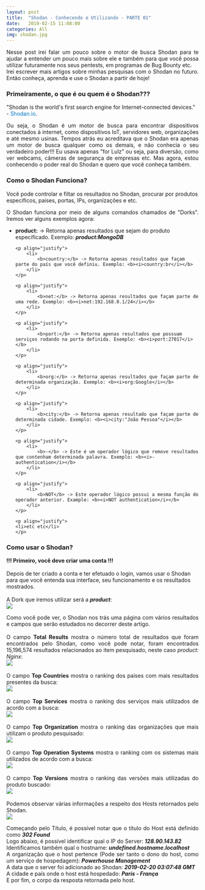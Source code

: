 ```yaml
---
layout: post
title:  "Shodan - Conhecendo e Utilizando - PARTE 01"
date:   2019-02-15 11:08:00
categories: All
img: shodan.jpg
---
```

<p align="justify">
Nesse post irei falar um pouco sobre o motor de busca Shodan para te ajudar a entender um pouco mais sobre ele e também para que você possa utilizar futuramente nos seus pentests, em programas de Bug Bounty etc.
<br>
Irei escrever mais artigos sobre minhas pesquisas com o Shodan no futuro. Então conheça, aprenda e use o Shodan a partir de hoje!
</p>

<p align="justify">
<h3>Primeiramente, o que é ou quem é o Shodan???</h3>
"Shodan is the world's first search engine for Internet-connected devices." - <a href="https://www.shodan.io/" target="_blank" style="color: #0072C6;text-decoration: none">Shodan.io</a>.
<br>
</p>
<p align="justify">
Ou seja, o Shodan é um motor de busca para encontrar dispositivos conectados à internet, como dispositivos IoT, servidores web, organizações e até mesmo usinas. 
Tempos atrás eu acreditava que o Shodan era apenas um motor de busca qualquer como os demais, e não conhecia o seu verdadeiro poder!!! Eu usava apenas "for Lulz" ou seja, para diversão, como ver webcams, câmeras de segurança de empresas etc.
Mas agora, estou conhecendo o poder real do Shodan e quero que você conheça também.
</p>

<p align="justify">
<h3>Como o Shodan Funciona?</h3>
Você pode controlar e filtar os resultados no Shodan, procurar por produtos específicos, países, portas, IPs, organizações e etc.
<br>
</p>
<p align="justify">
O Shodan funciona por meio de alguns comandos chamados de "Dorks". Iremos ver alguns exemplos agora:
</p>
<ul>
    <p align="justify">
        <li>
            <b>product:</b> -> Retorna apenas resultados que sejam do produto especificado. Exemplo: <b><i>product:MongoDB</i></b>
        </li>
    </p>

    <p align="justify">
        <li>
            <b>country:</b> -> Retorna apenas resultados que façam parte do país que você definiu. Exemplo: <b><i>country:br</i></b>
        </li>
    </p>

    <p align="justify">
        <li>
            <b>net:</b> -> Retorna apenas resultados que façam parte de uma rede. Exemplo: <b><i>net:192.168.0.1/24</i></b>
        </li>
    </p>

    <p align="justify">
        <li>
            <b>port:</b> -> Retorna apenas resultados que possuam serviços rodando na porta definida. Exemplo: <b><i>port:27017</i></b>
        </li>
    </p>

    <p align="justify">
        <li>
            <b>org:</b> -> Retorna apenas resultados que façam parte de determinada organização. Exemplo: <b><i>org:Google</i></b>
        </li>
    </p>

    <p align="justify">
        <li>
            <b>city:</b> -> Retorna apenas resultado que façam parte de determinada cidade. Exemplo: <b><i>city:"João Pessoa"</i></b>
        </li>
    </p>

    <p align="justify">
        <li>
            <b>-</b> -> Este é um operador lógico que remove resultados que contenham determinada palavra. Exemplo: <b><i>-authentication</i></b>
        </li>
    </p>

    <p align="justify">
        <li>
            <b>NOT</b> -> Este operador lógico possui a mesma função do operador anterior. Example: <b><i>NOT authentication</i></b>
        </li>
    </p>

    <p align="justify">
    <li>etc etc</li>
    </p>
</ul>

<p align="justify">
<h3>Como usar o Shodan?</h3>
<b>!!! Primeiro, você deve criar uma conta !!!</b>
<br>
<br>
Depois de ter criado a conta e ter efetuado o login, vamos usar o Shodan para que você entenda sua interface, seu funcionamento e os resultados mostrados.
<br>
<br>
A Dork que iremos utilizar será a <b><i>product</i></b>:
<br>
<img src="/images/shodan/shodan00.png"/>
<br>
</p>
<p align="justify">
Como você pode ver, o Shodan nos trás uma página com vários resultados e campos que serão estudados no decorrer deste artigo.
<br>
<br>
O campo <b>Total Results</b> mostra o número total de resultados que foram encontrados pelo Shodan, como você pode notar, foram encontrados 15,196,574 resultados relacionados ao item pesquisado, neste caso <i>product: Nginx</i>:
<br>
<img src="/images/shodan/shodan01.png"/>
<br>
<br>
O campo <b>Top Countries</b> mostra o ranking dos países com mais resultados presentes da busca:
<br>
<img src="/images/shodan/shodan02.png"/>
<br>
<br>
O campo <b>Top Services</b> mostra o ranking dos serviços mais utilizados de acordo com a busca:
<br>
<img src="/images/shodan/shodan03.png"/>
<br>
<br>
O campo <b>Top Organization</b> mostra o ranking das organizações que mais utilizam o produto pesquisado:
<br>
<img src="/images/shodan/shodan04.png"/>
<br>
<br>
O campo <b>Top Operation Systems</b> mostra o ranking com os sistemas mais utilizados de acordo com a busca:
<br>
<img src="/images/shodan/shodan05.png"/>
<br>
<br>
O campo <b>Top Versions</b> mostra o ranking das versões mais utilizadas do produto buscado:
<br>
<img src="/images/shodan/shodan06.png"/>
<br>
<br>
Podemos observar várias informações a respeito dos Hosts retornados pelo Shodan.
<br>
<img src="/images/shodan/shodan07.png"/>
<br>
</p>
<p align="justify">
Começando pelo Título, é possível notar que o título do Host está definido como <b><i>302 Found</i></b>
<br>
Logo abaixo, é possível identificar qual o IP do Server: <b><i>128.90.143.82</i></b>
<br>
Identificamos também qual o hostname: <b><i>undefined.hostname.localhost</i></b>
<br>
A organização que o host pertence (Pode ser tanto o dono do host, como um serviço de hospedagem): <b><i>Powerhouse Management</i></b>
<br>
A data que o server foi adicionado ao Shodan: <b><i>2019-02-20 03:07:48 GMT</i></b>
<br>
A cidade e país onde o host está hospedado: <b><i>Paris - França</i></b>
<br>
E por fim, o corpo da resposta retornada pelo host.
</p>

